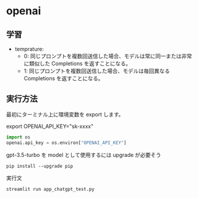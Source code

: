 # openai

## 学習

- temprature:
  - 0: 同じプロンプトを複数回送信した場合、モデルは常に同一または非常に類似した Completions を返すことになる。
  - 1: 同じプロンプトを複数回送信した場合、モデルは毎回異なる Completions を返すことになる。

## 実行方法

最初にターミナル上に環境変数を export します。

export OPENAI_API_KEY="sk-xxxx"

```python
import os
openai.api_key = os.environ["OPENAI_API_KEY"]
```

gpt-3.5-turbo を model として使用するには upgrade が必要そう

```
pip install --upgrade pip
```

実行文

```cmd
streamlit run app_chatgpt_test.py
```

